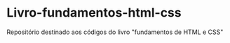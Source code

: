 # Livro-fundamentos-html-css
Repositório destinado aos códigos do livro "fundamentos de HTML e CSS"
